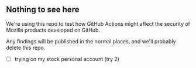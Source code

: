 ## Nothing to see here

We're using this repo to test how GitHub Actions might affect the security of Mozilla products developed on GitHub.

Any findings will be published in the normal places, and we'll probably delete this repo.

- [ ] trying on my stock personal account (try 2)
